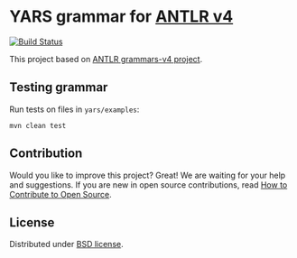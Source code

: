 # YARS grammar for [ANTLR v4](https://github.com/antlr/antlr4)

[![Build Status](https://travis-ci.com/lszeremeta/antlr-yars.svg?token=pTqbek1JAcq4ZAzTmmEy&branch=master)](https://travis-ci.com/lszeremeta/antlr-yars)

This project based on [ANTLR grammars-v4 project](https://github.com/antlr/grammars-v4).

## Testing grammar

Run tests on files in ``yars/examples``:

```shell
mvn clean test
```

## Contribution

Would you like to improve this project? Great! We are waiting for your help and suggestions. If you are new in open source contributions, read [How to Contribute to Open Source](https://opensource.guide/how-to-contribute/).

## License

Distributed under [BSD license](https://github.com/lszeremeta/antlr-yars/blob/master/LICENSE).
